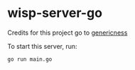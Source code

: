 # wisp-server-go

Credits for this project go to [genericness](https://github.com/genericness)

To start this server, run:

```shell
go run main.go
```